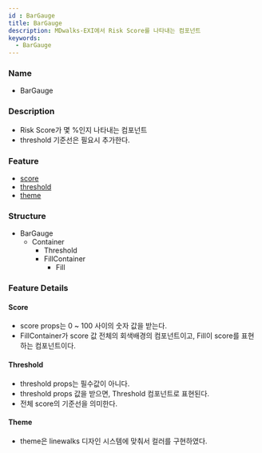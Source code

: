 ```yaml
---
id : BarGauge
title: BarGauge
description: MDwalks-EXI에서 Risk Score를 나타내는 컴포넌트
keywords:
  - BarGauge
---
```


### Name
* BarGauge

### Description
* Risk Score가 몇 %인지 나타내는 컴포넌트
* threshold 기준선은 필요시 추가한다.

### Feature
  - [score](#Score)
  - [threshold](#Threshold)
  - [theme](#Theme)

### Structure
  - BarGauge
    - Container
      - Threshold
      - FillContainer
        - Fill

### Feature Details

#### Score
- score props는 0 ~ 100 사이의 숫자 값을 받는다.
- FillContainer가 score 값 전체의 회색배경의 컴포넌트이고, Fill이 score를 표현하는 컴포넌트이다. 


#### Threshold
- threshold props는 필수값이 아니다.
- threshold props 값을 받으면, Threshold 컴포넌트로 표현된다.
- 전체 score의 기준선을 의미한다.

#### Theme
- theme은 linewalks 디자인 시스템에 맞춰서 컬러를 구현하였다.
